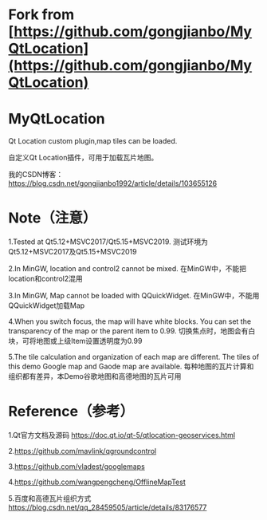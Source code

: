 # Fork from [https://github.com/gongjianbo/MyQtLocation](https://github.com/gongjianbo/MyQtLocation)

# MyQtLocation

Qt Location custom plugin,map tiles can be loaded.

自定义Qt Location插件，可用于加载瓦片地图。

我的CSDN博客：https://blog.csdn.net/gongjianbo1992/article/details/103655126

# Note（注意）

1.Tested at Qt5.12+MSVC2017/Qt5.15+MSVC2019. 测试环境为Qt5.12+MSVC2017及Qt5.15+MSVC2019

2.In MinGW, location and control2 cannot be mixed. 在MinGW中，不能把location和control2混用

3.In MinGW, Map cannot be loaded with QQuickWidget. 在MinGW中，不能用QQuickWidget加载Map

4.When you switch focus, the map will have white blocks. You can set the transparency of the map or the parent item to 0.99. 切换焦点时，地图会有白块，可将地图或上级Item设置透明度为0.99

5.The tile calculation and organization of each map are different. The tiles of this demo Google map and Gaode map are available. 每种地图的瓦片计算和组织都有差异，本Demo谷歌地图和高德地图的瓦片可用

# Reference（参考）

1.Qt官方文档及源码 https://doc.qt.io/qt-5/qtlocation-geoservices.html

2.https://github.com/mavlink/qgroundcontrol

3.https://github.com/vladest/googlemaps

4.https://github.com/wangpengcheng/OfflineMapTest

5.百度和高德瓦片组织方式 https://blog.csdn.net/qq_28459505/article/details/83176577


